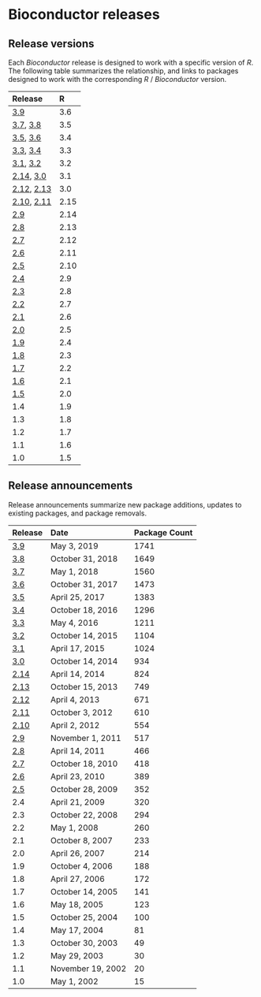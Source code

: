 # Bioconductor releases

## Release versions

Each _Bioconductor_ release is designed to work with a specific
version of _R_. The following table summarizes the relationship, and
links to packages designed to work with the corresponding _R_ /
_Bioconductor_ version.

| Release                                          | R    |
|:-------------------------------------------------|:-----|
| [3.9](/packages/3.9/)                            | 3.6  |
| [3.7](/packages/3.7/), [3.8](/packages/3.8/)     | 3.5  |
| [3.5](/packages/3.5/),  [3.6](/packages/3.6/)    | 3.4  |
| [3.3](/packages/3.3/), [3.4](/packages/3.4/)     | 3.3  |
| [3.1](/packages/3.1/), [3.2](/packages/3.2/)     | 3.2  |
| [2.14](/packages/2.14/), [3.0](/packages/3.0/)   | 3.1  |
| [2.12](/packages/2.12/), [2.13](/packages/2.13/) | 3.0  |
| [2.10](/packages/2.10/), [2.11](/packages/2.11/) | 2.15 |
| [2.9](/packages/2.9/)                            | 2.14 |
| [2.8](/packages/2.8/)                            | 2.13 |
| [2.7](/packages/2.7/)                            | 2.12 |
| [2.6](/packages/2.6/)                            | 2.11 |
| [2.5](/packages/2.5/)                            | 2.10 |
| [2.4](/packages/2.4/BiocViews.html)              | 2.9  |
| [2.3](/packages/2.3/BiocViews.html)              | 2.8  |
| [2.2](/packages/2.2/BiocViews.html)              | 2.7  |
| [2.1](/packages/2.1/BiocViews.html)              | 2.6  |
| [2.0](/packages/2.0/BiocViews.html)              | 2.5  |
| [1.9](/packages/1.9/BiocViews.html)              | 2.4  |
| [1.8](/packages/1.8/BiocViews.html)              | 2.3  |
| [1.7](/packages/bioc/1.7/src/contrib/html/)      | 2.2  |
| [1.6](/packages/bioc/1.6/src/contrib/html/)      | 2.1  |
| [1.5](/packages/bioc/1.5/src/contrib/html/)	   | 2.0  |
| 1.4						   | 1.9  |
| 1.3						   | 1.8  |
| 1.2						   | 1.7  |
| 1.1						   | 1.6  |
| 1.0						   | 1.5  |


## Release announcements

Release announcements summarize new package additions, updates to
existing packages, and package removals.

| Release                         | Date             | Package Count	|
|:--------------------------------|:-----------------|:-----------------|
| [3.9](/news/bioc_3_9_release)   | May 3, 2019      |1741		|
| [3.8](/news/bioc_3_8_release)   | October 31, 2018 |1649		|
| [3.7](/news/bioc_3_7_release)   | May 1, 2018	     |1560		|
| [3.6](/news/bioc_3_6_release)   | October 31, 2017 |1473		|
| [3.5](/news/bioc_3_5_release)   | April 25, 2017   |1383		|
| [3.4](/news/bioc_3_4_release)   | October 18, 2016 |1296		|
| [3.3](/news/bioc_3_3_release)   | May 4, 2016      |1211		|
| [3.2](/news/bioc_3_2_release)   | October 14, 2015 |1104		|
| [3.1](/news/bioc_3_1_release)   | April 17, 2015   |1024		|
| [3.0](/news/bioc_3_0_release)   | October 14, 2014 |934		|
| [2.14](/news/bioc_2_14_release) | April 14, 2014   |824		|
| [2.13](/news/bioc_2_13_release) | October 15, 2013 |749		|
| [2.12](/news/bioc_2_12_release) | April 4, 2013    |671		|
| [2.11](/news/bioc_2_11_release) | October 3, 2012  |610		|
| [2.10](/news/bioc_2_10_release) | April 2, 2012    |554		|
| [2.9](/news/bioc_2_9_release)   | November 1, 2011 |517		|
| [2.8](/news/bioc_2_8_release)   | April 14, 2011   |466		|
| [2.7](/news/bioc_2_7_release)   | October 18, 2010 |418		|
| [2.6](/news/bioc_2_6_release)   | April 23, 2010   |389		|
| [2.5](/news/bioc_2_5_release)   | October 28, 2009 |352		|
| 2.4				  | April 21, 2009   |320		|
| 2.3				  | October 22, 2008 |294		|
| 2.2				  | May 1, 2008	     |260		|
| 2.1				  | October 8, 2007  |233		|
| 2.0				  | April 26, 2007   |214		|
| 1.9				  | October 4, 2006  |188		|
| 1.8				  | April 27, 2006   |172		|
| 1.7				  | October 14, 2005 |141		|
| 1.6				  | May 18, 2005     |123		|
| 1.5				  | October 25, 2004 |100		|
| 1.4				  | May 17, 2004     |81		|
| 1.3				  | October 30, 2003 |49		|
| 1.2				  | May 29, 2003     |30		|
| 1.1				  | November 19, 2002|20		|
| 1.0				  | May 1, 2002	     |15		|